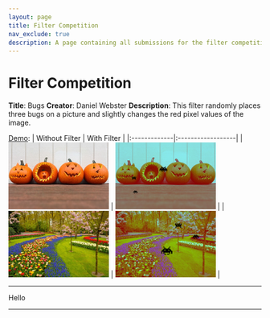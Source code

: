 ```yaml
---
layout: page
title: Filter Competition
nav_exclude: true
description: A page containing all submissions for the filter competition.
---
```


# Filter Competition

**Title**: Bugs
**Creator**: Daniel Webster
**Description**: This filter randomly places three bugs on a picture and slightly changes the red pixel values of the image.


<u>Demo</u>:
| Without Filter | With Filter |
|:-------------|:------------------|
| <img src="/assets/images/filter1-1a.jpg" alt="drawing" width="200"/> | <img src="/assets/images/filter1-1b.jpg" alt="drawing" width="200"/> |
| <img src="/assets/images/filter1-2a.jpg" alt="drawing" width="200"/> | <img src="/assets/images/filter1-2b.jpg" alt="drawing" width="200"/> |

<hr>

Hello

<hr>
